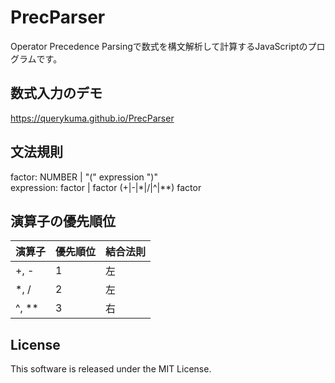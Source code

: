 # PrecParser

Operator Precedence Parsingで数式を構文解析して計算するJavaScriptのプログラムです。

## 数式入力のデモ

https://querykuma.github.io/PrecParser

## 文法規則

factor:  NUMBER | "(" expression ")"<br>
expression:  factor | factor (+|-|*|/|^|**) factor

## 演算子の優先順位

| 演算子 | 優先順位 | 結合法則 |
| ------ | -------- | -------- |
| +, -   | 1        | 左       |
| *, /   | 2        | 左       |
| ^, **  | 3        | 右       |

## License

This software is released under the MIT License.
